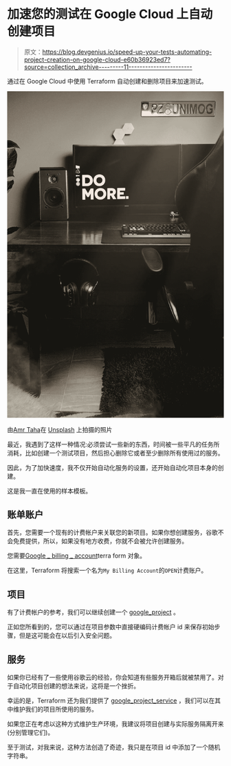 # 加速您的测试在 Google Cloud 上自动创建项目

> 原文：<https://blog.devgenius.io/speed-up-your-tests-automating-project-creation-on-google-cloud-e60b36923ed7?source=collection_archive---------11----------------------->

通过在 Google Cloud 中使用 Terraform 自动创建和删除项目来加速测试。

![](img/54c5be6b595332e31959577cdbef6622.png)

由[Amr Taha](https://unsplash.com/@amr_taha?utm_source=unsplash&utm_medium=referral&utm_content=creditCopyText)在 [Unsplash](https://unsplash.com/s/photos/headphones-on-desk?utm_source=unsplash&utm_medium=referral&utm_content=creditCopyText) 上拍摄的照片

最近，我遇到了这样一种情况:必须尝试一些新的东西，时间被一些平凡的任务所消耗，比如创建一个测试项目，然后担心删除它或者至少删除所有使用过的服务。

因此，为了加快速度，我不仅开始自动化服务的设置，还开始自动化项目本身的创建。

这是我一直在使用的样本模板。

## 账单账户

首先，您需要一个现有的计费帐户来关联您的新项目。如果你想创建服务，谷歌不会免费提供，所以，如果没有地方收费，你就不会被允许创建服务。

您需要[Google _ billing _ account](https://registry.terraform.io/providers/hashicorp/google/latest/docs/data-sources/billing_account)terra form 对象。

在这里，Terraform 将搜索一个名为`My Billing Account`的`OPEN`计费账户。

## 项目

有了计费帐户的参考，我们可以继续创建一个 [google_project](https://registry.terraform.io/providers/hashicorp/google/latest/docs/resources/google_project) 。

正如您所看到的，您可以通过在项目参数中直接硬编码计费帐户 id 来保存初始步骤，但是这可能会在以后引入安全问题。

## 服务

如果你已经有了一些使用谷歌云的经验，你会知道有些服务开箱后就被禁用了。对于自动化项目创建的想法来说，这将是一个挫折。

幸运的是，Terraform 还为我们提供了 [google_project_service](https://registry.terraform.io/providers/hashicorp/google/latest/docs/resources/google_project_service) ，我们可以在其中维护我们的项目所使用的服务。

如果您正在考虑以这种方式维护生产环境，我建议将项目创建与实际服务隔离开来(分别管理它们)。

至于测试，对我来说，这种方法创造了奇迹，我只是在项目 id 中添加了一个随机字符串。